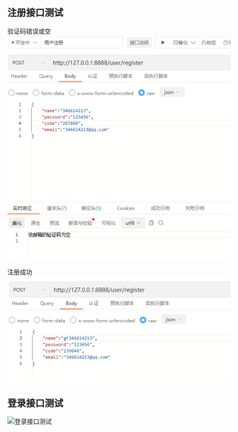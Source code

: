 ## __注册接口测试__
验证码错误或空
![验证码错误或空](./readme_img/用户注册/用户注册接口测试_验证码错误或空%20.png)

注册成功
![注册成功](readme_img/用户注册/用户注册接口测试_成功.png)
## __登录接口测试__
![登录接口测试]()

